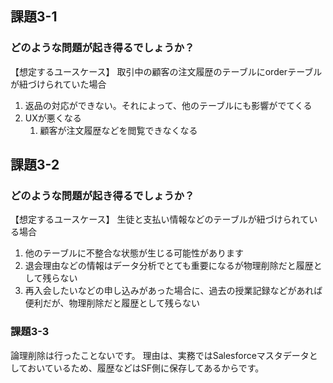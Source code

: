 ## 課題3-1

### どのような問題が起き得るでしょうか？

【想定するユースケース】
取引中の顧客の注文履歴のテーブルにorderテーブルが紐づけられていた場合

1. 返品の対応ができない。それによって、他のテーブルにも影響がでてくる
2. UXが悪くなる
   1. 顧客が注文履歴などを閲覧できなくなる

## 課題3-2

### どのような問題が起き得るでしょうか？

【想定するユースケース】
生徒と支払い情報などのテーブルが紐づけられている場合

1. 他のテーブルに不整合な状態が生じる可能性があります
2. 退会理由などの情報はデータ分析でとても重要になるが物理削除だと履歴として残らない
3. 再入会したいなどの申し込みがあった場合に、過去の授業記録などがあれば便利だが、物理削除だと履歴として残らない

### 課題3-3

論理削除は行ったことないです。
理由は、実務ではSalesforceマスタデータとしておいているため、履歴などはSF側に保存してあるからです。
